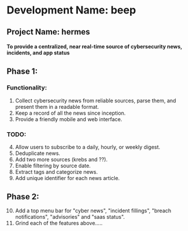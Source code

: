# Development Name: beep
## Project Name: hermes
#### To provide a centralized, near real-time source of cybersecurity news, incidents, and app status

## Phase 1:
### Functionality:
1. Collect cybersecurity news from reliable sources, parse them, and present them in a readable format.
2. Keep a record of all the news since inception.
3. Provide a friendly mobile and web interface.

### TODO:
4. Allow users to subscribe to a daily, hourly, or weekly digest.
5. Deduplicate news.
6. Add two more sources (krebs and ??).
7. Enable filtering by source date.
8. Extract tags and categorize news.
9. Add unique identifier for each news article. 

## Phase 2:
10. Add a top menu bar for "cyber news", "incident fillings", "breach notifications", "advisories" and "saas status".  
11. Grind each of the features above.....


